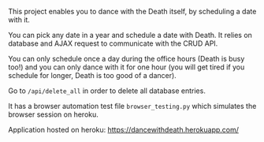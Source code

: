 This project enables you to dance with the Death itself, by scheduling a date with it.

You can pick any date in a year and schedule a date with Death. It relies on database and AJAX request to communicate with the CRUD API.

You can only schedule once a day during the office hours (Death is busy too!) and you can only dance with it for one hour (you will get tired if you schedule for longer, Death is too good of a dancer).

Go to ```/api/delete_all``` in order to delete all database entries.

It has a browser automation test file ```browser_testing.py``` which simulates the browser session on heroku.

Application hosted on heroku: <a href = "https://dancewithdeath.herokuapp.com/">https://dancewithdeath.herokuapp.com/</a>